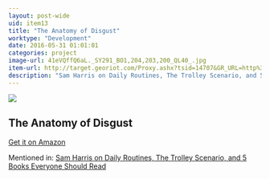 ```yaml
---
layout: post-wide
uid: item13
title: "The Anatomy of Disgust"
worktype: "Development"
date: 2016-05-31 01:01:01
categories: project
image-url: 41eVQffQ6aL._SY291_BO1,204,203,200_QL40_.jpg
item-url: http://target.georiot.com/Proxy.ashx?tsid=14707&GR_URL=http%3A%2F%2Fwww.amazon.com%2FAnatomy-Disgust-William-Ian-Miller%2Fdp%2F0674031555%2F
description: "Sam Harris on Daily Routines, The Trolley Scenario, and 5 Books Everyone Should Read"
---
```

<a href="http://target.georiot.com/Proxy.ashx?tsid=14707&GR_URL=http%3A%2F%2Fwww.amazon.com%2FAnatomy-Disgust-William-Ian-Miller%2Fdp%2F0674031555%2F" target="blank"><img src="../../../../img/thumbs/41eVQffQ6aL._SY291_BO1,204,203,200_QL40_.jpg" class="prod-img"></a>
<h2>The Anatomy of Disgust</h2>
<p><a href="http://target.georiot.com/Proxy.ashx?tsid=14707&GR_URL=http%3A%2F%2Fwww.amazon.com%2FAnatomy-Disgust-William-Ian-Miller%2Fdp%2F0674031555%2F" target="blank">Get it on Amazon</a><p>
<p>Mentioned in: <a href="http://fourhourworkweek.com/2015/07/08/sam-harris-on-daily-routines-the-trolley-scenario-and-5-books-everyone-should-read/" target="blank">Sam Harris on Daily Routines, The Trolley Scenario, and 5 Books Everyone Should Read</a></p>

